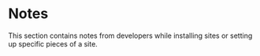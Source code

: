 # Notes

This section contains notes from developers while installing sites or setting up specific pieces of a site.